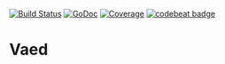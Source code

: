 [![Build Status](https://travis-ci.org/mariusmagureanu/vaed.svg?branch=master)](https://travis-ci.org/mariusmagureanu/vaed)
[![GoDoc](https://godoc.org/github.com/mariusmagureanu/vaed/plugins?status.svg)](https://godoc.org/github.com/mariusmagureanu/vaed/plugins)
[![Coverage](http://gocover.io/_badge/github.com/mariusmagureanu/vaed/plugins)](http://gocover.io/github.com/mariusmagureanu/vaed/plugins)
[![codebeat badge](https://codebeat.co/badges/f3d64eec-4910-4124-87ad-71b440d8488a)](https://codebeat.co/projects/github-com-mariusmagureanu-vaed)
# Vaed
